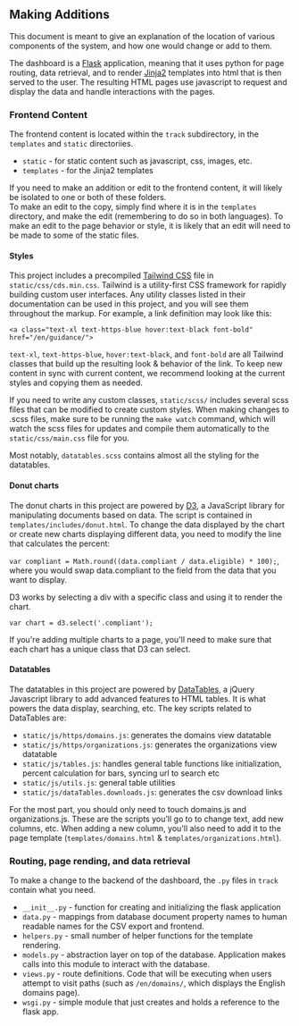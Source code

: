 ## Making Additions

This document is meant to give an explanation of the location of various components of the system, and how one would change or add to them.

The dashboard is a [Flask](http://flask.pocoo.org/) application, meaning that it uses python for page routing, data retrieval, and to render [Jinja2](http://jinja.pocoo.org/docs/latest/) templates into html that is then served to the user. The resulting HTML pages use javascript to request and display the data and handle interactions with the pages.

### Frontend Content

The frontend content is located within the `track` subdirectory, in the `templates` and `static` directoriies.
* `static` - for static content such as javascript, css, images, etc.
* `templates` - for the Jinja2 templates

If you need to make an addition or edit to the frontend content, it will likely be isolated to one or both of these folders.  
To make an edit to the copy, simply find where it is in the `templates` directory, and make the edit (remembering to do so in both languages).
To make an edit to the page behavior or style, it is likely that an edit will need to be made to some of the static files.

#### Styles

This project includes a precompiled [Tailwind CSS](https://tailwindcss.com/docs/what-is-tailwind/) file in `static/css/cds.min.css`. Tailwind is a utility-first CSS framework for rapidly building custom user interfaces. Any utility classes listed in their documentation can be used in this project, and you will see them throughout the markup. For example, a link definition may look like this:

`<a class="text-xl text-https-blue hover:text-black font-bold" href="/en/guidance/">`

`text-xl`, `text-https-blue`, `hover:text-black`, and `font-bold` are all Tailwind classes that build up the resulting look & behavior of the link. To keep new content in sync with current content, we recommend looking at the current styles and copying them as needed.

If you need to write any custom classes, `static/scss/` includes several scss files that can be modified to create custom styles. When making changes to .scss files, make sure to be running the `make watch` command, which will watch the scss files for updates and compile them automatically to the `static/css/main.css` file for you.

Most notably, `datatables.scss` contains almost all the styling for the datatables.

#### Donut charts

The donut charts in this project are powered by [D3](https://d3js.org/), a JavaScript library for manipulating documents based on data. The script is contained in `templates/includes/donut.html`. To change the data displayed by the chart or create new charts displaying different data, you need to modify the line that calculates the percent:

`var compliant = Math.round((data.compliant / data.eligible) * 100);`, where you would swap data.compliant to the field from the data that you want to display. 

D3 works by selecting a div with a specific class and using it to render the chart. 

`var chart = d3.select('.compliant');`

If you're adding multiple charts to a page, you'll need to make sure that each chart has a unique class that D3 can select.

#### Datatables

The datatables in this project are powered by [DataTables](https://datatables.net/), a jQuery Javascript library to add advanced features to HTML tables. It is what powers the data display, searching, etc. The key scripts related to DataTables are:

* `static/js/https/domains.js`: generates the domains view datatable 
* `static/js/https/organizations.js`: generates the organizations view datatable
* `static/js/tables.js`: handles general table functions like initialization, percent calculation for bars, syncing url to search etc
* `static/js/utils.js`: general table utilities 
* `static/js/dataTables.downloads.js`: generates the csv download links

For the most part, you should only need to touch domains.js and organizations.js. These are the scripts you'll go to to change text, add new columns, etc. When adding a new column, you'll also need to add it to the page template (`templates/domains.html` & `templates/organizations.html`).

### Routing, page rending, and data retrieval

To make a change to the backend of the dashboard, the `.py` files in `track` contain what you need.  
* `__init__.py` - function for creating and initializing the flask application
* `data.py` - mappings from database document property names to human readable names for the CSV export and frontend.
* `helpers.py` - small number of helper functions for the template rendering.
* `models.py` - abstraction layer on top of the database. Application makes calls into this module to interact with the database.
* `views.py` - route definitions. Code that will be executing when users attempt to visit paths (such as `/en/domains/`, which displays the English domains page).
* `wsgi.py` - simple module that just creates and holds a reference to the flask app.
